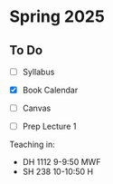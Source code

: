 # Spring 2025

## To Do
- [ ] Syllabus 
- [x] Book Calendar 
- [ ] Canvas
- [ ] Prep Lecture 1


 Teaching in: 
- DH 1112 9-9:50 MWF
- SH 238 10-10:50 H